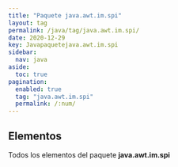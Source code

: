 ```yaml
---
title: "Paquete java.awt.im.spi"
layout: tag
permalink: /java/tag/java.awt.im.spi/
date: 2020-12-29
key: Javapaquetejava.awt.im.spi
sidebar: 
  nav: java
aside: 
  toc: true
pagination: 
  enabled: true
  tag: "java.awt.im.spi"
  permalink: /:num/
---
```


<h2>Elementos</h2>
Todos los elementos del paquete <strong>java.awt.im.spi</strong>

